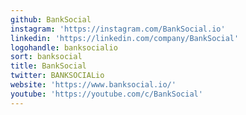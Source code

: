 ```yaml
---
github: BankSocial
instagram: 'https://instagram.com/BankSocial.io'
linkedin: 'https://linkedin.com/company/BankSocial'
logohandle: banksocialio
sort: banksocial
title: BankSocial
twitter: BANKSOCIALio
website: 'https://www.banksocial.io/'
youtube: 'https://youtube.com/c/BankSocial'
---
```

